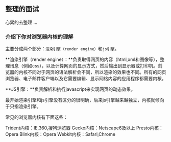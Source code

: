 ## 整理的面试

心累的去整理 ...

### 介绍下你对浏览器内核的理解

主要分成两个部分：`渲染引擎（render engine）`和`js引擎`。

**渲染引擎（render engine）：**负责取得网页的内容（html,xml和图像等），整理讯息（例如css），以及计算网页的显示方式，然后输出到显示器或打印机。浏览器的内核不同对于网页的语法解析会不同，所以渲染的效果也不同。所有的网页浏览器、电子邮件客户端以及它需要编辑、显示网格内容的应用程序都需要内核。

**JS引擎：**负责解析和执行javascript来实现网页的动态效果。

最开始渲染引擎和js引擎没有区分的很明确，后来js引擎越来越独立，内核就倾向于只指渲染引擎。

常见的浏览器内核有下面这些：

Trident内核：IE,360,搜狗浏览器
Gecko内核：Netscape6及以上
Presto内核：Opera
Blink内核：Opera
Webkit内核：Safari,Chrome
